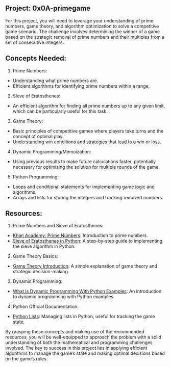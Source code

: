 ## Project: 0x0A-primegame

For this project, you will need to leverage your understanding of prime numbers, game theory, and algorithm optimization to solve a competitive game scenario. The challenge involves determining the winner of a game based on the strategic removal of prime numbers and their multiples from a set of consecutive integers.

## Concepts Needed:

1. Prime Numbers:

- Understanding what prime numbers are.
- Efficient algorithms for identifying prime numbers within a range.

2. Sieve of Eratosthenes:

- An efficient algorithm for finding all prime numbers up to any given limit, which can be particularly useful for this task.

3. Game Theory:

- Basic principles of competitive games where players take turns and the concept of optimal play.
- Understanding win conditions and strategies that lead to a win or loss.

4. Dynamic Programming/Memoization:

- Using previous results to make future calculations faster, potentially necessary for optimizing the solution for multiple rounds of the game.

5. Python Programming:

- Loops and conditional statements for implementing game logic and algorithms.
- Arrays and lists for storing the integers and tracking removed numbers.

## Resources:

1. Prime Numbers and Sieve of Eratosthenes:

- [Khan Academy: Prime Numbers](https://www.khanacademy.org/math/cc-fourth-grade-math/imp-factors-multiples-and-patterns/imp-prime-and-composite-numbers/v/prime-numbers): Introduction to prime numbers.
- [Sieve of Eratosthenes in Python](https://www.geeksforgeeks.org/dsa/sieve-of-eratosthenes/): A step-by-step guide to implementing the sieve algorithm in Python.

2. Game Theory Basics:

- [Game Theory Introduction](https://www.investopedia.com/terms/g/gametheory.asp): A simple explanation of game theory and strategic decision-making.

3. Dynamic Programming:

- [What Is Dynamic Programming With Python Examples](https://skerritt.blog/dynamic-programming/): An introduction to dynamic programming with Python examples.

4. Python Official Documentation:

- [Python Lists](https://docs.python.org/3/tutorial/introduction.html#lists): Managing lists in Python, useful for tracking the game state.

By grasping these concepts and making use of the recommended resources, you will be well-equipped to approach the problem with a solid understanding of both the mathematical and programming challenges involved. The key to success in this project lies in applying efficient algorithms to manage the game’s state and making optimal decisions based on the game’s rules.
